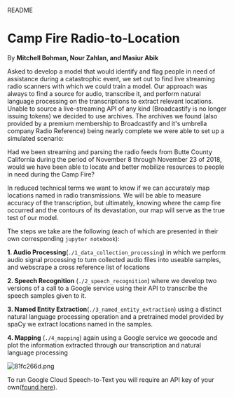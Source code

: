 README          

# Camp Fire Radio-to-Location

By **Mitchell Bohman, Nour Zahlan, and Masiur Abik**

Asked to develop a model that would identify and flag people in need of assistance during a catastrophic event, we set out to find live streaming radio scanners with which we could train a model. Our approach was always to find a source for audio, transcribe it, and perform natural language processing on the transcriptions to extract relevant locations. Unable to source a live-streaming API of any kind (Broadcastify is no longer issuing tokens) we decided to use archives. The archives we found (also provided by a premium membership to Broadcastify and it's umbrella company Radio Reference) being nearly complete we were able to set up a simulated scenario: 

Had we been streaming and parsing the radio feeds from Butte County California during the period of November 8 through November 23 of 2018, would we have been able to locate and better mobilize resources to people in need during the Camp Fire?

In reduced technical terms we want to know if we can accurately map locations named in radio transmissions. We will be able to measure accuracy of the transcription, but ultimately, knowing where the camp fire occurred and the contours of its devastation, our map will serve as the true test of our model. 

The steps we take are the following (each of which are presented in their own corresponding `jupyter notebook`):

**1. Audio Processing**(`./1_data_collection_processing`) in which we perform audio signal processing to turn collected audio files into useable samples, and webscrape a cross reference list of locations

**2. Speech Recognition** (`./2_speech_recognition`) where we develop two versions of a call to a Google service using their API to transcribe the speech samples given to it.

**3. Named Entity Extraction**(`./3_named_entity_extraction`) using a distinct natural language processing operation and a pretrained model provided by spaCy we extract locations named in the samples.  

**4. Mapping** (`./4_mapping`) again using a Google service we geocode and plot the information extracted  through our transcription and natural language processing

![81fc266d.png](https://github.com/Mbembem/radio-to-location/blob/master/assets/0223f526.png)

To run Google Cloud Speech-to-Text you will require an API key of your own([found here](https://developers.google.com/maps/documentation/geocoding/get-api-key)).